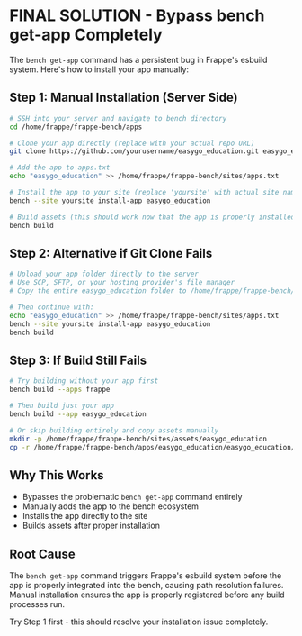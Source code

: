 # FINAL SOLUTION - Bypass bench get-app Completely

The `bench get-app` command has a persistent bug in Frappe's esbuild system. Here's how to install your app manually:

## Step 1: Manual Installation (Server Side)

```bash
# SSH into your server and navigate to bench directory
cd /home/frappe/frappe-bench/apps

# Clone your app directly (replace with your actual repo URL)
git clone https://github.com/yourusername/easygo_education.git easygo_education

# Add the app to apps.txt
echo "easygo_education" >> /home/frappe/frappe-bench/sites/apps.txt

# Install the app to your site (replace 'yoursite' with actual site name)
bench --site yoursite install-app easygo_education

# Build assets (this should work now that the app is properly installed)
bench build
```

## Step 2: Alternative if Git Clone Fails

```bash
# Upload your app folder directly to the server
# Use SCP, SFTP, or your hosting provider's file manager
# Copy the entire easygo_education folder to /home/frappe/frappe-bench/apps/

# Then continue with:
echo "easygo_education" >> /home/frappe/frappe-bench/sites/apps.txt
bench --site yoursite install-app easygo_education
bench build
```

## Step 3: If Build Still Fails

```bash
# Try building without your app first
bench build --apps frappe

# Then build just your app
bench build --app easygo_education

# Or skip building entirely and copy assets manually
mkdir -p /home/frappe/frappe-bench/sites/assets/easygo_education
cp -r /home/frappe/frappe-bench/apps/easygo_education/easygo_education/public/* /home/frappe/frappe-bench/sites/assets/easygo_education/
```

## Why This Works

- Bypasses the problematic `bench get-app` command entirely
- Manually adds the app to the bench ecosystem
- Installs the app directly to the site
- Builds assets after proper installation

## Root Cause

The `bench get-app` command triggers Frappe's esbuild system before the app is properly integrated into the bench, causing path resolution failures. Manual installation ensures the app is properly registered before any build processes run.

Try Step 1 first - this should resolve your installation issue completely.
